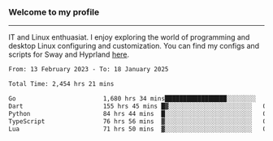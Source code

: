 ### Welcome to my profile

---

IT and Linux enthuasiat. I enjoy exploring the world of programming and desktop Linux configuring and customization. You can find my configs and scripts for Sway and Hyprland [here](https://github.com/uroborosq/mess-of-linux-configurations).

<!-- <div display="block">
 	<img align="left" width="48%" alt="isocalendar" src=".github/metrics/isocalendar_metrics.svg" />
	<img align="center" width="48%" alt="contributions" src=".github/metrics/contributions_metrics.svg" />
	<img align="center" alt="languages" src=".github/metrics/languages_metrics.svg" />
</div> -->

<!-- ![](https://komarev.com/ghpvc/?username=uroborosq&color=success&style=flat-square) -->
<!-- [](https://img.shields.io/github/last-commit/uroborosq/uroborosq?label=Profile%20updated&style=flat-square) -->

<!--START_SECTION:waka-->

```txt
From: 13 February 2023 - To: 18 January 2025

Total Time: 2,454 hrs 21 mins

Go                        1,680 hrs 34 mins█████████████████░░░░░░░░   67.82 %
Dart                      155 hrs 45 mins █▓░░░░░░░░░░░░░░░░░░░░░░░   06.29 %
Python                    84 hrs 44 mins  █░░░░░░░░░░░░░░░░░░░░░░░░   03.42 %
TypeScript                76 hrs 56 mins  ▓░░░░░░░░░░░░░░░░░░░░░░░░   03.11 %
Lua                       71 hrs 50 mins  ▓░░░░░░░░░░░░░░░░░░░░░░░░   02.90 %
```

<!--END_SECTION:waka-->
